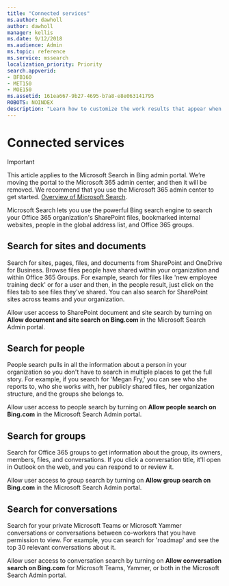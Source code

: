 ```yaml
---
title: "Connected services"
ms.author: dawholl
author: dawholl
manager: kellis
ms.date: 9/12/2018
ms.audience: Admin
ms.topic: reference
ms.service: mssearch
localization_priority: Priority
search.appverid:
- BFB160
- MET150
- MOE150
ms.assetid: 161ea667-9b27-4695-b7a8-e8e063141795
ROBOTS: NOINDEX
description: "Learn how to customize the work results that appear when you use Microsoft Search."
---
```


# Connected services

> [!IMPORTANT]
> This article applies to the Microsoft Search in Bing admin portal. We’re moving the portal to the Microsoft 365 admin center, and then it will be removed. We recommend that you use the Microsoft 365 admin center to get started. [Overview of Microsoft Search](overview-microsoft-search.md).
     
     
Microsoft Search lets you use the powerful Bing search engine to search your Office 365 organization's SharePoint files, bookmarked internal websites, people in the global address list, and Office 365 groups.
  
## Search for sites and documents

Search for sites, pages, files, and documents from SharePoint and OneDrive for Business. Browse files people have shared within your organization and within Office 365 Groups. For example, search for files like 'new employee training deck' or for a user and then, in the people result, just click on the files tab to see files they've shared. You can also search for SharePoint sites across teams and your organization.
  
Allow user access to SharePoint document and site search by turning on **Allow document and site search on Bing.com** in the Microsoft Search Admin portal. 
  
## Search for people

People search pulls in all the information about a person in your organization so you don't have to search in multiple places to get the full story. For example, if you search for 'Megan Fry,' you can see who she reports to, who she works with, her publicly shared files, her organization structure, and the groups she belongs to.
  
Allow user access to people search by turning on **Allow people search on Bing.com** in the Microsoft Search Admin portal. 
  
## Search for groups

Search for Office 365 groups to get information about the group, its owners, members, files, and conversations. If you click a conversation title, it'll open in Outlook on the web, and you can respond to or review it.
  
Allow user access to group search by turning on **Allow group search on Bing.com** in the Microsoft Search Admin portal. 
  
## Search for conversations

Search for your private Microsoft Teams or Microsoft Yammer conversations or conversations between co-workers that you have permission to view. For example, you can search for 'roadmap' and see the top 30 relevant conversations about it.
  
Allow user access to conversation search by turning on **Allow conversation search on Bing.com** for Microsoft Teams, Yammer, or both in the Microsoft Search Admin portal. 

  

